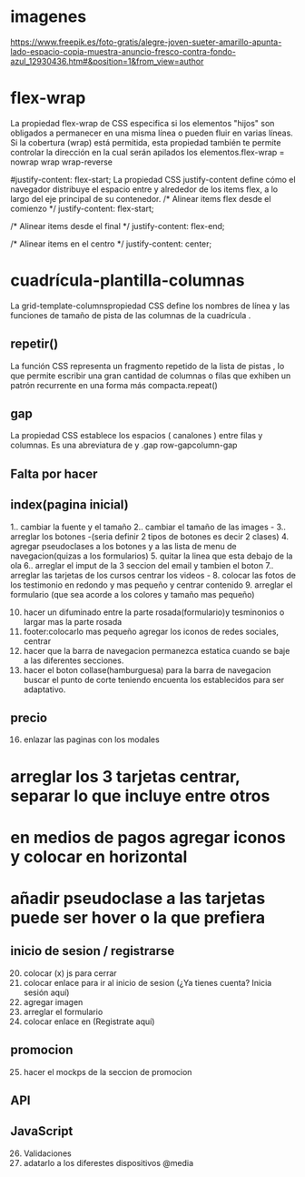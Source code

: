 # imagenes

https://www.freepik.es/foto-gratis/alegre-joven-sueter-amarillo-apunta-lado-espacio-copia-muestra-anuncio-fresco-contra-fondo-azul_12930436.htm#&position=1&from_view=author

# flex-wrap
La propiedad flex-wrap de CSS especifica si los elementos "hijos" son obligados a permanecer en una misma línea o pueden fluir en varias líneas. Si la cobertura (wrap) está permitida, esta propiedad también te permite controlar la dirección en la cual serán apilados los elementos.flex-wrap = nowrap   wrap   wrap-reverse 

#justify-content: flex-start;
La propiedad CSS justify-content define cómo el navegador distribuye el espacio entre y alrededor de los items flex, a lo largo del eje principal de su contenedor.
/* Alinear items flex desde el comienzo */
justify-content: flex-start;

/* Alinear items desde el final */
justify-content: flex-end;

/* Alinear items en el centro */
justify-content: center;

# cuadrícula-plantilla-columnas
La grid-template-columnspropiedad CSS define los nombres de línea y las funciones de tamaño de pista de las columnas de la cuadrícula .
 ## repetir()
La función CSS representa un fragmento repetido de la lista de pistas , lo que permite escribir una gran cantidad de columnas o filas que exhiben un patrón recurrente en una forma más compacta.repeat()
## gap
La propiedad CSS establece los espacios ( canalones ) entre filas y columnas. Es una abreviatura de y .gap row-gapcolumn-gap

## Falta por hacer 
## index(pagina inicial)
1.. cambiar la fuente y el tamaño 
2.. cambiar el tamaño de las images -
3.. arreglar los botones -(seria definir 2 tipos de botones es decir 2 clases)
4. agregar pseudoclases a los botones y a las lista de menu de navegacion(quizas a los formularios)
5. quitar la linea que esta debajo de la ola
6.. arreglar el imput de la 3 seccion del email y tambien el boton
7.. arreglar las tarjetas de los cursos centrar los videos -
8. colocar las fotos de los testimonio en redondo y mas pequeño y centrar contenido
9. arreglar el formulario (que sea acorde a los colores y tamaño mas pequeño)

10. hacer un difuminado entre la parte rosada(formulario)y tesminonios o largar mas la parte rosada 
11. footer:colocarlo mas pequeño agregar los iconos de redes sociales, centrar 
12. hacer que la barra de navegacion permanezca estatica cuando se baje a las diferentes secciones.
13. hacer el boton collase(hamburguesa) para la barra de navegacion buscar el punto de corte teniendo encuenta los establecidos para ser adaptativo.

 ## precio
16. enlazar las paginas con los modales
# arreglar los 3 tarjetas centrar, separar lo que incluye entre otros
# en medios de pagos agregar iconos y colocar en horizontal
# añadir pseudoclase a las tarjetas puede ser hover o la que prefiera 
## inicio de sesion / registrarse
20. colocar (x) js para cerrar 
21. colocar enlace para ir al inicio de sesion (¿Ya tienes cuenta? Inicia sesión aquí)
22. agregar imagen
23. arreglar el formulario 
24. colocar enlace en (Registrate aquí)
## promocion
25. hacer el mockps de la seccion de promocion
## API
## JavaScript
26. Validaciones 
27. adatarlo a los diferestes dispositivos @media


